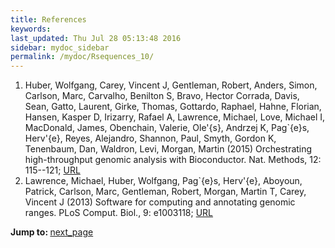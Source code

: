 ```yaml
---
title: References
keywords: 
last_updated: Thu Jul 28 05:13:48 2016
sidebar: mydoc_sidebar
permalink: /mydoc/Rsequences_10/
---
```

 
1. Huber, Wolfgang, Carey, Vincent J, Gentleman, Robert, Anders, Simon, Carlson, Marc, Carvalho, Benilton S, Bravo, Hector Corrada, Davis, Sean, Gatto, Laurent, Girke, Thomas, Gottardo, Raphael, Hahne, Florian, Hansen, Kasper D, Irizarry, Rafael A, Lawrence, Michael, Love, Michael I, MacDonald, James, Obenchain, Valerie, Ole\'{s}, Andrzej K, Pag\`{e}s, Herv\'{e}, Reyes, Alejandro, Shannon, Paul, Smyth, Gordon K, Tenenbaum, Dan, Waldron, Levi, Morgan, Martin (2015) Orchestrating high-throughput genomic analysis with Bioconductor. Nat. Methods, 12: 115--121; [URL](http://dx.doi.org/10.1038/nmeth.3252)
2. Lawrence, Michael, Huber, Wolfgang, Pag\`{e}s, Herv\'{e}, Aboyoun, Patrick, Carlson, Marc, Gentleman, Robert, Morgan, Martin T, Carey, Vincent J (2013) Software for computing and annotating genomic ranges. PLoS Comput. Biol., 9: e1003118; [URL](http://dx.doi.org/10.1371/journal.pcbi.1003118)
<div class="tags">
<b>Jump to: </b>
<a href="../../mydoc/Rsequences_01/" class="btn btn-default navbar-btn cursorNorm" role="button">next_page</a>
</div>
